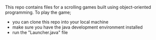 This repo contains files for a scrolling games built using object-oriented programming. 
To play the game; 
- you can clone this repo into your local machine 
- make sure you have the java development environment installed
- run the "Launcher.java" file 
